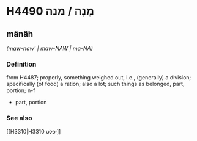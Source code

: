 # H4490 מָנָה / מנה

## mânâh

_(maw-naw' | maw-NAW | ma-NA)_

### Definition

from H4487; properly, something weighed out, i.e., (generally) a division; specifically (of food) a ration; also a lot; such things as belonged, part, portion; n-f

- part, portion

### See also

[[H3310|H3310 יפלט]]
